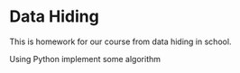 # Data Hiding 

This is homework for our course from data hiding in school.

Using Python implement some algorithm 


